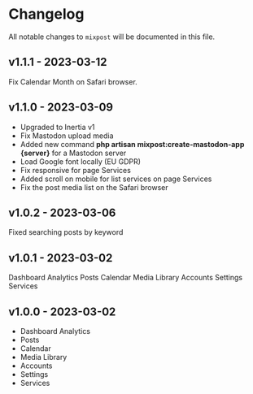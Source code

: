 # Changelog

All notable changes to `mixpost` will be documented in this file.

## v1.1.1 - 2023-03-12

Fix Calendar Month on Safari browser.

## v1.1.0 - 2023-03-09

- Upgraded to Inertia v1
- Fix Mastodon upload media
- Added new command **php artisan mixpost:create-mastodon-app {server}** for a Mastodon server
- Load Google font locally (EU GDPR)
- Fix responsive for page Services
- Added scroll on mobile for list services on page Services
- Fix the post media list on the Safari browser

## v1.0.2 - 2023-03-06

Fixed searching posts by keyword

## v1.0.1 - 2023-03-02

Dashboard Analytics
Posts
Calendar
Media Library
Accounts
Settings
Services

## v1.0.0 - 2023-03-02

- Dashboard Analytics
- Posts
- Calendar
- Media Library
- Accounts
- Settings
- Services
